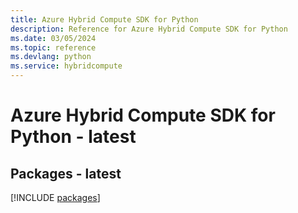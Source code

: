```yaml
---
title: Azure Hybrid Compute SDK for Python
description: Reference for Azure Hybrid Compute SDK for Python
ms.date: 03/05/2024
ms.topic: reference
ms.devlang: python
ms.service: hybridcompute
---
```

# Azure Hybrid Compute SDK for Python - latest
## Packages - latest
[!INCLUDE [packages](hybrid-compute-index.md)]